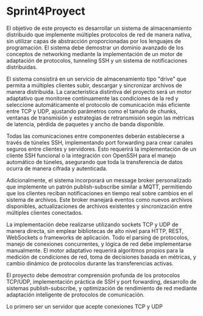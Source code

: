 # Sprint4Proyect

El objetivo de este proyecto es desarrollar un sistema de almacenamiento distribuido que implemente múltiples protocolos de red de manera nativa, sin utilizar capas de abstracción proporcionadas por los lenguajes de programación. El sistema debe demostrar un dominio avanzado de los conceptos de networking mediante la implementación de un motor de adaptación de protocolos, tunneling SSH y un sistema de notificaciones distribuidas.

El sistema consistirá en un servicio de almacenamiento tipo "drive" que permita a múltiples clientes subir, descargar y sincronizar archivos de manera distribuida. La característica distintiva del proyecto será un motor adaptativo que monitoree continuamente las condiciones de la red y seleccione automáticamente el protocolo de comunicación más eficiente entre TCP y UDP, ajustando parámetros como el tamaño de chunks, ventanas de transmisión y estrategias de retransmisión según las métricas de latencia, pérdida de paquetes y ancho de banda disponible.

Todas las comunicaciones entre componentes deberán establecerse a través de túneles SSH, implementando port forwarding para crear canales seguros entre clientes y servidores. Esto requerirá la implementación de un cliente SSH funcional o la integración con OpenSSH para el manejo automático de túneles, asegurando que toda la transferencia de datos ocurra de manera cifrada y autenticada.

Adicionalmente, el sistema incorporará un message broker personalizado que implemente un patrón publish-subscribe similar a MQTT, permitiendo que los clientes reciban notificaciones en tiempo real sobre cambios en el sistema de archivos. Este broker manejará eventos como nuevos archivos disponibles, actualizaciones de archivos existentes y sincronización entre múltiples clientes conectados.

La implementación debe realizarse utilizando sockets TCP y UDP de manera directa, sin emplear bibliotecas de alto nivel para HTTP, REST, WebSockets o frameworks de aplicación. Todo el parsing de protocolos, manejo de conexiones concurrentes, y lógica de red debe implementarse manualmente. El motor adaptativo requerirá algoritmos propios para la medición de condiciones de red, toma de decisiones basada en métricas, y cambio dinámico de protocolos durante las transferencias activas.

El proyecto debe demostrar comprensión profunda de los protocolos TCP/UDP, implementación práctica de SSH y port forwarding, desarrollo de sistemas publish-subscribe, y optimización de rendimiento de red mediante adaptación inteligente de protocolos de comunicación.


Lo primero ser un servidor que acepte conexiones TCP y UDP